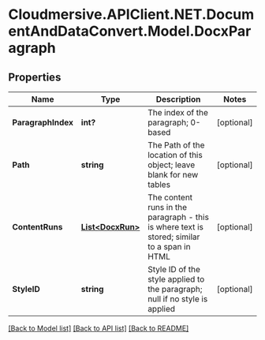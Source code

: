 # Cloudmersive.APIClient.NET.DocumentAndDataConvert.Model.DocxParagraph
## Properties

Name | Type | Description | Notes
------------ | ------------- | ------------- | -------------
**ParagraphIndex** | **int?** | The index of the paragraph; 0-based | [optional] 
**Path** | **string** | The Path of the location of this object; leave blank for new tables | [optional] 
**ContentRuns** | [**List&lt;DocxRun&gt;**](DocxRun.md) | The content runs in the paragraph - this is where text is stored; similar to a span in HTML | [optional] 
**StyleID** | **string** | Style ID of the style applied to the paragraph; null if no style is applied | [optional] 

[[Back to Model list]](../README.md#documentation-for-models) [[Back to API list]](../README.md#documentation-for-api-endpoints) [[Back to README]](../README.md)

